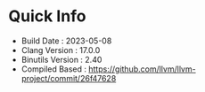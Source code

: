 # Quick Info
* Build Date : 2023-05-08
* Clang Version : 17.0.0
* Binutils Version : 2.40
* Compiled Based : https://github.com/llvm/llvm-project/commit/26f47628
